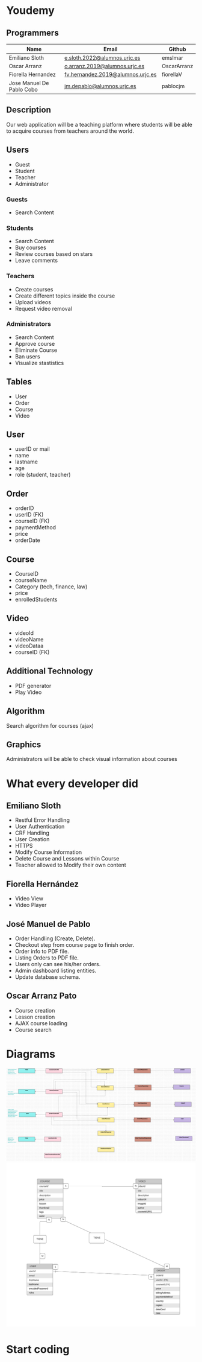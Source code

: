 # Youdemy

## Programmers

| Name                           |  Email  |    Github  |
|--------------------------------| ------------- | ----- |
| Emiliano Sloth                 | e.sloth.2022@alumnos.urjc.es  | emslmar |
| Oscar Arranz                   | o.arranz.2019@alumnos.urjc.es | OscarArranz |
| Fiorella Hernandez             | fv.hernandez.2019@alumnos.urjc.es | fiorellaV |
| Jose Manuel De Pablo Cobo      | jm.depablo@alumnos.urjc.es | pablocjm |

## Description

Our web application will be a teaching  platform where students will be able to acquire courses from teachers around the world.

## Users

- Guest
- Student
- Teacher
- Administrator


### Guests

- Search Content

### Students

- Search Content
- Buy courses
- Review courses based on stars
- Leave comments

### Teachers

- Create courses
- Create different topics inside the course
- Upload videos
- Request video removal 

### Administrators

- Search Content
- Approve course
- Eliminate Course
- Ban users
- Visualize stastistics

## Tables

- User
- Order
- Course
- Video

## User
  - userID or mail
  - name
  - lastname
  - age
  - role (student, teacher)
  
## Order
  - orderID
  - userID (FK)
  - courseID (FK)
  - paymentMethod
  - price
  - orderDate
  
## Course
  - CourseID
  - courseName
  - Category (tech, finance, law)
  - price
  - enrolledStudents
  
## Video
  - videoId
  - videoName
  - videoDataa
  - courseID (FK)
 

## Additional Technology
- PDF generator
- Play Video

## Algorithm 
Search algorithm for courses (ajax)

## Graphics
Administrators will be able to check visual information about courses

# What every developer did

## Emiliano Sloth 
  - Restful Error Handling
  - User Authentication
  - CRF Handling
  - User Creation
  - HTTPS
  - Modify Course Information
  - Delete Course and Lessons within Course
  - Teacher allowed to Modify their own content

## Fiorella Hernández
  - Video View
  - Video Player

## José Manuel de Pablo 
  - Order Handling (Create, Delete).
  - Checkout step from course page to finish order.
  - Order info to PDF file.
  - Listing Orders to PDF file.
  - Users only can see his/her orders.
  - Admin dashboard listing entities.
  - Update database schema.

## Oscar Arranz Pato
  - Course creation
  - Lesson creation
  - AJAX course loading
  - Course search

# Diagrams
![Class Diagram](./Class%20Diagram.png)
![Database Diagram](./database%20schema%20updated.jpeg)


# Start coding
